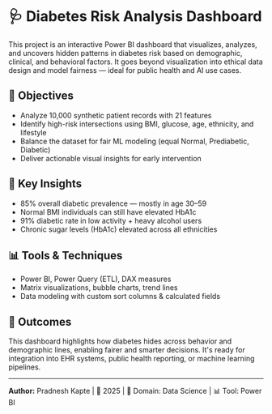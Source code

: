 # 🩺 Diabetes Risk Analysis Dashboard

This project is an interactive Power BI dashboard that visualizes, analyzes, and uncovers hidden patterns in diabetes risk based on demographic, clinical, and behavioral factors. It goes beyond visualization into ethical data design and model fairness — ideal for public health and AI use cases.

## 📌 Objectives
- Analyze 10,000 synthetic patient records with 21 features
- Identify high-risk intersections using BMI, glucose, age, ethnicity, and lifestyle
- Balance the dataset for fair ML modeling (equal Normal, Prediabetic, Diabetic)
- Deliver actionable visual insights for early intervention

## 🧠 Key Insights
- 85% overall diabetic prevalence — mostly in age 30–59
- Normal BMI individuals can still have elevated HbA1c
- 91% diabetic rate in low activity + heavy alcohol users
- Chronic sugar levels (HbA1c) elevated across all ethnicities

## 📊 Tools & Techniques
- Power BI, Power Query (ETL), DAX measures
- Matrix visualizations, bubble charts, trend lines
- Data modeling with custom sort columns & calculated fields

## 🚀 Outcomes
This dashboard highlights how diabetes hides across behavior and demographic lines, enabling fairer and smarter decisions. It's ready for integration into EHR systems, public health reporting, or machine learning pipelines.

---
**Author:** Pradnesh Kapte | 📅 2025 | 💼 Domain: Data Science | 📊 Tool: Power BI  
